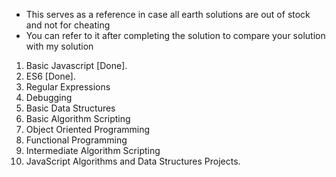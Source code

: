 * This serves as a reference in case all earth solutions are out of stock and not for cheating
* You can refer to it after completing the solution to compare your solution with my solution

1. Basic Javascript [Done].
2. ES6 [Done].
3. Regular Expressions
4. Debugging
5. Basic Data Structures
6. Basic Algorithm Scripting
7. Object Oriented Programming
8. Functional Programming
9. Intermediate Algorithm Scripting
10. JavaScript Algorithms and Data Structures Projects.
